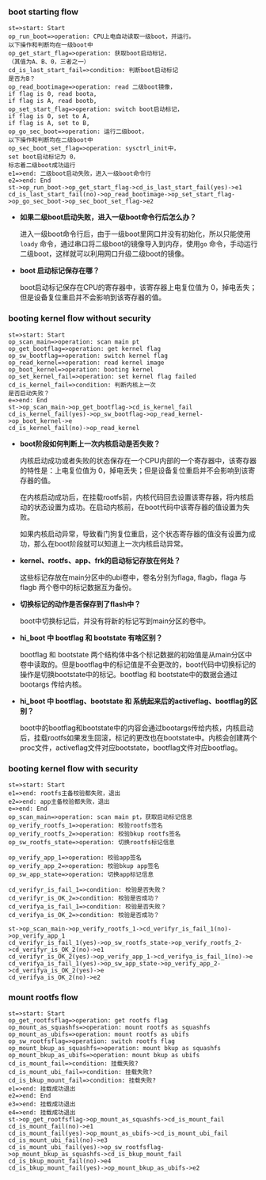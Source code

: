 ### boot starting flow

```flow
st=>start: Start
op_run_boot=>operation: CPU上电自动读取一级boot，并运行。
以下操作和判断均在一级boot中
op_get_start_flag=>operation: 获取boot启动标记，
（其值为A、B、0，三者之一）
cd_is_last_start_fail=>condition: 判断boot启动标记
是否为B？
op_read_bootimage=>operation: read 二级boot镜像，
if flag is 0, read boota,
if flag is A, read bootb,
op_set_start_flag=>operation: switch boot启动标记，
if flag is 0, set to A,
if flag is A, set to B,
op_go_sec_boot=>operation: 运行二级boot，
以下操作和判断均在二级boot中
op_sec_boot_set_flag=>operation: sysctrl_init中，
set boot启动标记为 0，
标志着二级boot成功运行
e1=>end: 二级boot启动失败，进入一级boot命令行
e2=>end: End
st->op_run_boot->op_get_start_flag->cd_is_last_start_fail(yes)->e1
cd_is_last_start_fail(no)->op_read_bootimage->op_set_start_flag->op_go_sec_boot->op_sec_boot_set_flag->e2
```



- **如果二级boot启动失败，进入一级boot命令行后怎么办？**

  进入一级boot命令行后，由于一级boot里网口并没有初始化，所以只能使用`loady` 命令，通过串口将二级boot的镜像导入到内存，使用`go` 命令，手动运行二级boot，这样就可以利用网口升级二级boot的镜像。

- **boot 启动标记保存在哪？**

  boot启动标记保存在CPU的寄存器中，该寄存器上电复位值为 0，掉电丢失；但是设备复位重启并不会影响到该寄存器的值。




### booting kernel flow without security

```flow
st=>start: Start
op_scan_main=>operation: scan main pt
op_get_bootflag=>operation: get kernel flag
op_sw_bootflag=>operation: switch kernel flag
op_read_kernel=>operation: read kernel image
op_boot_kernel=>operation: booting kernel
op_set_kernel_fail=>operation: set kernel flag failed
cd_is_kernel_fail=>condition: 判断内核上一次
是否启动失败？
e=>end: End
st->op_scan_main->op_get_bootflag->cd_is_kernel_fail
cd_is_kernel_fail(yes)->op_sw_bootflag->op_read_kernel->op_boot_kernel->e
cd_is_kernel_fail(no)->op_read_kernel
```

- **boot阶段如何判断上一次内核启动是否失败？**

  内核启动成功或者失败的状态保存在一个CPU内部的一个寄存器中，该寄存器的特性是：上电复位值为 0，掉电丢失；但是设备复位重启并不会影响到该寄存器的值。

  在内核启动成功后，在挂载rootfs前，内核代码回去设置该寄存器，将内核启动的状态设置为成功。在启动内核前，在boot代码中该寄存器的值设置为失败。

  如果内核启动异常，导致看门狗复位重启，这个状态寄存器的值没有设置为成功，那么在boot阶段就可以知道上一次内核启动异常。

- **kernel、rootfs、app、frk的启动标记存放在何处？**

  这些标记存放在main分区中的ubi卷中，卷名分别为flaga, flagb，flaga 与 flagb 两个卷中的标记数据互为备份。

- **切换标记的动作是否保存到了flash中？**

  boot中切换标记后，并没有将新的标记写到main分区的卷中。

- **hi_boot 中 bootflag 和 bootstate 有啥区别？**

  bootflag 和 bootstate 两个结构体中各个标记数据的初始值是从main分区中卷中读取的。但是bootflag中的标记值是不会更改的，boot代码中切换标记的操作是切换bootstate中的标记。bootflag 和 bootstate中的数据会通过 bootargs 传给内核。

- **hi_boot 中 bootflag、bootstate 和 系统起来后的activeflag、bootflag的区别？**

  boot中的bootflag和bootstate中的内容会通过bootargs传给内核，内核启动后，挂载rootfs如果发生回滚，标记的更改也在bootstate中。内核会创建两个proc文件，activeflag文件对应bootstate，bootflag文件对应bootflag。

### booting kernel flow with security

```flow
st=>start: Start
e1=>end: rootfs主备校验都失败，退出
e2=>end: app主备校验都失败，退出
e=>end: End
op_scan_main=>operation: scan main pt，获取启动标记信息
op_verify_rootfs_1=>operation: 校验rootfs签名
op_verify_rootfs_2=>operation: 校验bkup rootfs签名
op_sw_rootfs_state=>operation: 切换rootfs标记信息

op_verify_app_1=>operation: 校验app签名
op_verify_app_2=>operation: 校验bkup app签名
op_sw_app_state=>operation: 切换app标记信息

cd_verifyr_is_fail_1=>condition: 校验是否失败？
cd_verifyr_is_OK_2=>condition: 校验是否成功？
cd_verifya_is_fail_1=>condition: 校验是否失败？
cd_verifya_is_OK_2=>condition: 校验是否成功？

st->op_scan_main->op_verify_rootfs_1->cd_verifyr_is_fail_1(no)->op_verify_app_1
cd_verifyr_is_fail_1(yes)->op_sw_rootfs_state->op_verify_rootfs_2->cd_verifyr_is_OK_2(no)->e1
cd_verifyr_is_OK_2(yes)->op_verify_app_1->cd_verifya_is_fail_1(no)->e
cd_verifya_is_fail_1(yes)->op_sw_app_state->op_verify_app_2->cd_verifya_is_OK_2(yes)->e
cd_verifya_is_OK_2(no)->e2

```

### mount rootfs flow

```flow
st=>start: Start
op_get_rootfsflag=>operation: get rootfs flag
op_mount_as_squashfs=>operation: mount rootfs as squashfs
op_mount_as_ubifs=>operation: mount rootfs as ubifs
op_sw_rootfsflag=>operation: switch rootfs flag
op_mount_bkup_as_squashfs=>operation: mount bkup as squashfs
op_mount_bkup_as_ubifs=>operation: mount bkup as ubifs
cd_is_mount_fail=>condition: 挂载失败?
cd_is_mount_ubi_fail=>condition: 挂载失败?
cd_is_bkup_mount_fail=>condition: 挂载失败?
e1=>end: 挂载成功退出
e2=>end: End
e3=>end: 挂载成功退出
e4=>end: 挂载成功退出
st->op_get_rootfsflag->op_mount_as_squashfs->cd_is_mount_fail
cd_is_mount_fail(no)->e1
cd_is_mount_fail(yes)->op_mount_as_ubifs->cd_is_mount_ubi_fail
cd_is_mount_ubi_fail(no)->e3
cd_is_mount_ubi_fail(yes)->op_sw_rootfsflag->op_mount_bkup_as_squashfs->cd_is_bkup_mount_fail
cd_is_bkup_mount_fail(no)->e4
cd_is_bkup_mount_fail(yes)->op_mount_bkup_as_ubifs->e2
```




